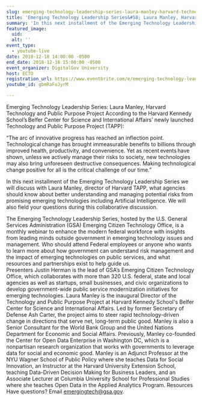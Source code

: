 ```yaml
---
slug: emerging-technology-leadership-series-laura-manley-harvard-technology-public-purpose-project
title: 'Emerging Technology Leadership Series&#58; Laura Manley, Harvard Technology and Public Purpose Project'
summary: 'In this next installment of the Emerging Technology Leadership Series we will discuss with Laura Manley, director of Harvard TAPP,  what agencies should know about better understanding and managing potential risks from promising emerging technologies including Artificial Intelligence&#46;'
featured_image: 
  uid: 
  alt: ''
event_type: 
  - youtube-live
date: 2018-12-18 14:00:00 -0500
end_date: 2018-12-18 15:00:00 -0500
event_organizer: DigitalGov University
host: ECTO
registration_url: https://www.eventbrite.com/e/emerging-technology-leadership-series-laura-manley-harvard-technology-and-public-purpose-project-registration-53698327142
youtube_id: gbmRaFuJyrM

---
```


Emerging Technology Leadership Series: Laura Manley, Harvard Technology and Public Purpose Project
According to the Harvard Kennedy School’s Belfer Center for Science and International Affairs’ newly launched Technology and Public Purpose Project (TAPP):

“The arc of innovative progress has reached an inflection point. Technological change has brought immeasurable benefits to billions through improved health, productivity, and convenience. Yet as recent events have shown, unless we actively manage their risks to society, new technologies may also bring unforeseen destructive consequences. Making technological change positive for all is the critical challenge of our time.” 

In this next installment of the Emerging Technology Leadership Series we will discuss with Laura Manley, director of Harvard TAPP,  what agencies should know about better understanding and managing potential risks from promising emerging technologies including Artificial Intelligence. We will also field your questions during this collaborative discussion. 

The Emerging Technology Leadership Series, hosted by the U.S. General Services Administration (GSA) Emerging Citizen Technology Office, is a monthly webinar to enhance the modern federal workforce with insights from leading minds outside government in emerging technology issues and management. 
Who should attend
Federal employees or anyone who wants to learn more about how government can understand risk management and the impact of emerging technologies on public services, and what resources and partnerships exist to help guide us.  
Presenters
Justin Herman is the lead of GSA’s Emerging Citizen Technology Office, which collaborates with more than 320 U.S. federal, state and local agencies as well as startups, small businesses, and civic organizations to develop government-wide public service modernization initiatives for emerging technologies.
Laura Manley is the inaugural Director of the Technology and Public Purpose Project at Harvard Kennedy School's Belfer Center for Science and International Affairs. Led by former Secretary of Defense Ash Carter, the project aims to steer rapid technology-driven change in directions that serve net, long-term public good. Manley is also a Senior Consultant for the World Bank Group and the United Nations Department for Economic and Social Affairs.
Previously, Manley co-founded the Center for Open Data Enterprise in Washington DC, which is a nonpartisan research organization that works with governments to leverage data for social and economic good.
Manley is an Adjunct Professor at the NYU Wagner School of Public Policy where she teaches Data for Social Innovation, an Instructor at the Harvard University Extension School, teaching Data-Driven Decision Making for Business Leaders, and an Associate Lecturer at Columbia University School for Professional Studies where she teaches Open Data in the Applied Analytics Program.
Resources
Have questions? Email emergingtech@gsa.gov.

